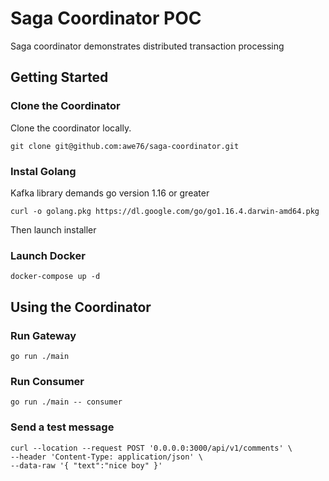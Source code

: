 # Saga Coordinator POC
Saga coordinator demonstrates distributed transaction processing

## Getting Started
### Clone the Coordinator
Clone the coordinator locally.
```shell
git clone git@github.com:awe76/saga-coordinator.git
```

### Instal Golang
Kafka library demands go version 1.16 or greater
```shell
curl -o golang.pkg https://dl.google.com/go/go1.16.4.darwin-amd64.pkg
```
Then launch installer

### Launch Docker
```shell
docker-compose up -d
```

## Using the Coordinator
### Run Gateway
```shell
go run ./main
```

### Run Consumer
```shell
go run ./main -- consumer
```

### Send a test message
```shell
curl --location --request POST '0.0.0.0:3000/api/v1/comments' \
--header 'Content-Type: application/json' \
--data-raw '{ "text":"nice boy" }'
```

